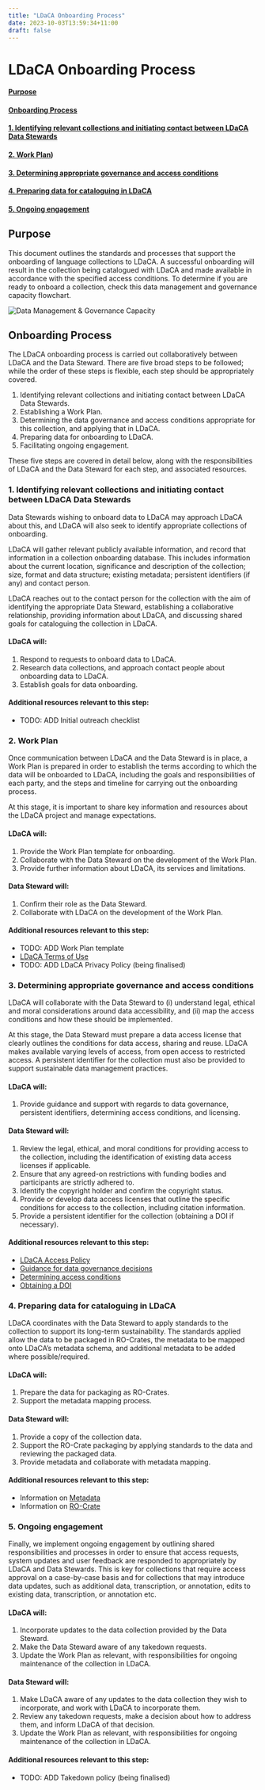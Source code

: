 ```yaml
---
title: "LDaCA Onboarding Process"
date: 2023-10-03T13:59:34+11:00
draft: false
---
```


# LDaCA Onboarding Process

#### [Purpose](#purpose)
#### [Onboarding Process](#onboarding-process)
#### [1. Identifying relevant collections and initiating contact between LDaCA Data Stewards](#1-identifying-relevant-collections-and-initiating-contact-between-ldaca-data-stewards)
#### [2. Work Plan](#2-work-plan))
#### [3. Determining appropriate governance and access conditions](#3-determining-appropriate-governance-and-access-conditions)
#### [4. Preparing data for cataloguing in LDaCA](#4-preparing-data-for-cataloguing-in-ldaca)
#### [5. Ongoing engagement](#5-ongoing-engagement)

## Purpose

This document outlines the standards and processes that support the onboarding of language collections to LDaCA. A successful onboarding will result in the collection being catalogued with LDaCA and made available in accordance with the specified access conditions. To determine if you are ready to onboard a collection, check this data management and governance capacity flowchart.

![Data Management & Governance Capacity](/content/using-ldaca/ldaca-onboarding-process/DataManagement&GovernanceCapacity.jpg)

## Onboarding Process

The LDaCA onboarding process is carried out collaboratively between LDaCA and the Data Steward. There are five broad steps to be followed; while the order of these steps is flexible, each step should be appropriately covered.

1. Identifying relevant collections and initiating contact between LDaCA Data Stewards.
2. Establishing a Work Plan.
3. Determining the data governance and access conditions appropriate for this collection, and applying that in LDaCA.
4. Preparing data for onboarding to LDaCA.
5. Facilitating ongoing engagement.

These five steps are covered in detail below, along with the responsibilities of LDaCA and the Data Steward for each step, and associated resources.

### 1. Identifying relevant collections and initiating contact between LDaCA Data Stewards

Data Stewards wishing to onboard data to LDaCA may approach LDaCA about this, and LDaCA will also seek to identify appropriate collections of onboarding.

LDaCA will gather relevant publicly available information, and record that information in a collection onboarding database. This includes information about the current location, significance and description of the collection; size, format and data structure; existing metadata; persistent identifiers (if any) and contact person.

LDaCA reaches out to the contact person for the collection with the aim of identifying the appropriate Data Steward, establishing a collaborative relationship, providing information about LDaCA, and discussing shared goals for cataloguing the collection in LDaCA.

#### LDaCA will:
1. Respond to requests to onboard data to LDaCA.
2. Research data collections, and approach contact people about onboarding data to LDaCA.
3. Establish goals for data onboarding.

#### Additional resources relevant to this step:
- TODO: ADD Initial outreach checklist

### 2. Work Plan

Once communication between LDaCA and the Data Steward is in place, a Work Plan is prepared in order to establish the terms according to which the data will be onboarded to LDaCA, including the goals and responsibilities of each party, and the steps and timeline for carrying out the onboarding process.

At this stage, it is important to share key information and resources about the LDaCA project and manage expectations.

#### LDaCA will:
1. Provide the Work Plan template for onboarding.
2. Collaborate with the Data Steward on the development of the Work Plan.
3. Provide further information about LDaCA, its services and limitations.

#### Data Steward will:
1. Confirm their role as the Data Steward.
2. Collaborate with LDaCA on the development of the Work Plan.

#### Additional resources relevant to this step:
- TODO: ADD Work Plan template
- [LDaCA Terms of Use](/content/using-ldaca/terms-of-use/index.md)
- TODO: ADD LDaCA Privacy Policy (being finalised)

### 3. Determining appropriate governance and access conditions

LDaCA will collaborate with the Data Steward to (i) understand legal, ethical and moral considerations around data accessibility, and (ii) map the access conditions and how these should be implemented.

At this stage, the Data Steward must prepare a data access license that clearly outlines the conditions for data access, sharing and reuse. LDaCA makes available varying levels of access, from open access to restricted access.
A persistent identifier for the collection must also be provided to support sustainable data management practices.

#### LDaCA will:
1. Provide guidance and support with regards to data governance, persistent identifiers, determining access conditions, and licensing.

#### Data Steward will:
1. Review the legal, ethical, and moral conditions for providing access to the collection, including the identification of existing data access licenses if applicable.
2. Ensure that any agreed-on restrictions with funding bodies and participants are strictly adhered to.
3. Identify the copyright holder and confirm the copyright status.
4. Provide or develop data access licenses that outline the specific conditions for access to the collection, including citation information.
5. Provide a persistent identifier for the collection (obtaining a DOI if necessary).

#### Additional resources relevant to this step:
- [LDaCA Access Policy](/content/using-ldaca/access-policy/index.md)
- [Guidance for data governance decisions](/content/using-ldaca/index.md)
- [Determining access conditions](/content/using-ldaca/determining-access-conditions/index.md)
- [Obtaining a DOI](/content/using-ldaca/obtaining-doi/_index.md)

### 4. Preparing data for cataloguing in LDaCA

LDaCA coordinates with the Data Steward to apply standards to the collection to support its long-term sustainability. The standards applied allow the data to be packaged in RO-Crates, the metadata to be mapped onto LDaCA’s metadata schema, and additional metadata to be added where possible/required.

#### LDaCA will:
1. Prepare the data for packaging as RO-Crates.
2. Support the metadata mapping process.

#### Data Steward will:
1. Provide a copy of the collection data.
2. Support the RO-Crate packaging by applying standards to the data and reviewing the packaged data.
3. Provide metadata and collaborate with metadata mapping.

#### Additional resources relevant to this step:
- Information on [Metadata](https://www.ldaca.edu.au/background/metadata/)
- Information on [RO-Crate](https://www.ldaca.edu.au/background/technologies/)

### 5. Ongoing engagement

Finally, we implement ongoing engagement by outlining shared responsibilities and processes in order to ensure that access requests, system updates and user feedback are responded to appropriately by LDaCA and Data Stewards. This is key for collections that require access approval on a case-by-case basis and for collections that may introduce data updates, such as additional data, transcription, or annotation, edits to existing data, transcription, or annotation etc.

#### LDaCA will:
1. Incorporate updates to the data collection provided by the Data Steward.
2. Make the Data Steward aware of any takedown requests.
3. Update the Work Plan as relevant, with responsibilities for ongoing maintenance of the collection in LDaCA.

#### Data Steward will:
1. Make LDaCA aware of any updates to the data collection they wish to incorporate, and work with LDaCA to incorporate them.
2. Review any takedown requests, make a decision about how to address them, and inform LDaCA of that decision.
3. Update the Work Plan as relevant, with responsibilities for ongoing maintenance of the collection in LDaCA.

#### Additional resources relevant to this step:
- TODO: ADD Takedown policy (being finalised)